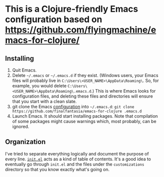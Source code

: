 # This is a Clojure-friendly Emacs configuration based on https://github.com/flyingmachine/emacs-for-clojure/

## Installing

1. Quit Emacs.
2. Delete `~/.emacs` or `~/.emacs.d` if they exist.
   (Windows users, your Emacs files will probably live in
   `C:\Users\<USER_NAME>\AppData\Roaming\`. So, for example, you
   would delete `C:\Users\<USER_NAME>\AppData\Roaming\.emacs.d`.) This is
   where Emacs looks for configuration files, and deleting these files
   and directories will ensure that you start with a clean slate.
3. git clone the Emacs [configuration](https://github.com/finalfantasia/emacs-for-clojure) into `~/.emacs.d`:
   `git clone https://github.com/finalfantasia/emacs-for-clojure .emacs.d`
4. Launch Emacs. It should start installing packages.
   Note that compilation of some packages might cause warnings which,
   most probably, can be ignored.

## Organization

I've tried to separate everything logically and document the purpose
of every line. [`init.el`](./init.el) acts as a kind of table of
contents.  It's a good idea to eventually go through `init.el` and the
files under the `customizations` directory so that you know exactly
what's going on.

